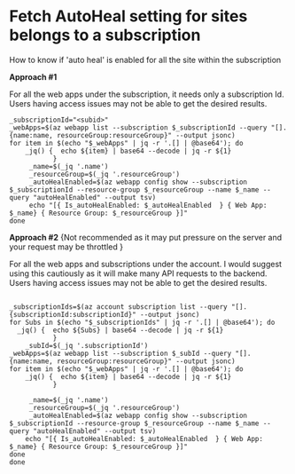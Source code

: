# Fetch AutoHeal setting for sites belongs to a subscription
How to know if 'auto heal' is enabled for all the site within the subscription


**Approach #1**

For all the web apps under the subscription, it needs only a subscription Id. Users having access issues may not be able to get the desired results.
```
_subscriptionId="<subid>"
_webApps=$(az webapp list --subscription $_subscriptionId --query "[].{name:name, resourceGroup:resourceGroup}" --output jsonc)
for item in $(echo "$_webApps" | jq -r '.[] | @base64'); do
    _jq() {  echo ${item} | base64 --decode | jq -r ${1}
           }
     _name=$(_jq '.name')
     _resourceGroup=$(_jq '.resourceGroup')
     _autoHealEnabled=$(az webapp config show --subscription $_subscriptionId --resource-group $_resourceGroup --name $_name --query "autoHealEnabled" --output tsv)
     echo "[{ Is_autoHealEnabled: $_autoHealEnabled  } { Web App: $_name} { Resource Group: $_resourceGroup }]"
done
```

**Approach #2**
{Not recommended as it may put pressure on the server and your request may be throttled }

For all the web apps and subscriptions under the account.  I would suggest using this cautiously as it will make many API requests to the backend. Users having access issues may not be able to get the desired results.

```

_subscriptionIds=$(az account subscription list --query "[].{subscriptionId:subscriptionId}" --output jsonc)
for Subs in $(echo "$_subscriptionIds" | jq -r '.[] | @base64'); do
  _jq() {  echo ${Subs} | base64 --decode | jq -r ${1}
           }
    _subId=$(_jq '.subscriptionId')
_webApps=$(az webapp list --subscription $_subId --query "[].{name:name, resourceGroup:resourceGroup}" --output jsonc)
for item in $(echo "$_webApps" | jq -r '.[] | @base64'); do
    _jq() {  echo ${item} | base64 --decode | jq -r ${1}
           }

     _name=$(_jq '.name')
     _resourceGroup=$(_jq '.resourceGroup')
     _autoHealEnabled=$(az webapp config show --subscription $_subscriptionId --resource-group $_resourceGroup --name $_name --query "autoHealEnabled" --output tsv)
    echo "[{ Is_autoHealEnabled: $_autoHealEnabled  } { Web App: $_name} { Resource Group: $_resourceGroup }]"
done
done
```

